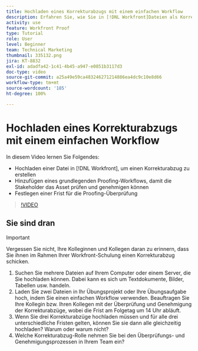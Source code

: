 ```yaml
---
title: Hochladen eines Korrekturabzugs mit einem einfachen Workflow
description: Erfahren Sie, wie Sie in [!DNL Workfront]Dateien als Korrekturabzüge hochladen, einen einfachen Proofing-Workflow für die Überprüfung und Genehmigung durch Stakeholder einrichten und Fristen für die Überprüfung von Korrekturabzügen festlegen.
activity: use
feature: Workfront Proof
type: Tutorial
role: User
level: Beginner
team: Technical Marketing
thumbnail: 335132.png
jira: KT-8832
exl-id: adadfa42-1c41-4b45-a947-e0851b3117d3
doc-type: video
source-git-commit: a25a49e59ca483246271214886ea4dc9c10e8d66
workflow-type: tm+mt
source-wordcount: '185'
ht-degree: 100%

---
```


# Hochladen eines Korrekturabzugs mit einem einfachen Workflow

In diesem Video lernen Sie Folgendes:

* Hochladen einer Datei in [!DNL Workfront], um einen Korrekturabzug zu erstellen
* Hinzufügen eines grundlegenden Proofing-Workflows, damit die Stakeholder das Asset prüfen und genehmigen können
* Festlegen einer Frist für die Proofing-Überprüfung

>[!VIDEO](https://video.tv.adobe.com/v/335132/?quality=12&learn=on)

## Sie sind dran

>[!IMPORTANT]
>
>Vergessen Sie nicht, Ihre Kolleginnen und Kollegen daran zu erinnern, dass Sie ihnen im Rahmen Ihrer Workfront-Schulung einen Korrekturabzug schicken.


1. Suchen Sie mehrere Dateien auf Ihrem Computer oder einem Server, die Sie hochladen können. Dabei kann es sich um Textdokumente, Bilder, Tabellen usw. handeln.
1. Laden Sie zwei Dateien in Ihr Übungsprojekt oder Ihre Übungsaufgabe hoch, indem Sie einen einfachen Workflow verwenden. Beauftragen Sie Ihre Kollegin bzw. Ihren Kollegen mit der Überprüfung und Genehmigung der Korrekturabzüge, wobei die Frist am Folgetag um 14 Uhr abläuft.
1. Wenn Sie drei Korrekturabzüge hochladen müssen und für alle drei unterschiedliche Fristen gelten, können Sie sie dann alle gleichzeitig hochladen? Warum oder warum nicht?
1. Welche Korrekturabzug-Rolle nehmen Sie bei den Überprüfungs- und Genehmigungsprozessen in Ihrem Team ein?

<!--
## Learn more
* Supported proofing file types
* Configure a proof
-->

<!--
## Guides
* Plan a basic workflow worksheet
* Upload proofs in Workfront
-->
